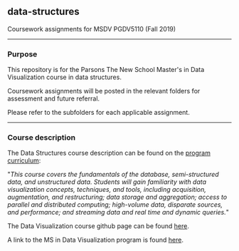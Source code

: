 ## data-structures
Coursework assignments for MSDV PGDV5110 (Fall 2019)


---

### Purpose

This repository is for the Parsons The New School Master's in Data Visualization course in data structures.

Coursework assignments will be posted in the relevant folders for assessment and future referral. 

Please refer to the subfolders for each applicable assignment.

----

### Course description

The Data Structures course description can be found on the [program curriculum](https://courses.newschool.edu/courses/PGDV5110):

"*This course covers the fundamentals of the database, semi-structured data, and unstructured data. Students will gain familiarity with data visualization concepts, techniques, and tools, including acquisition, augmentation, and restructuring; data storage and aggregation; access to parallel and distributed computing; high-volume data, disparate sources, and performance; and streaming data and real time and dynamic queries.*"

The Data Visualization course github page can be found [here](https://github.com/visualizedata/data-structures/blob/master/README.md).

A link to the MS in Data Visualization program is found [here](https://www.newschool.edu/parsons/ms-data-visualization/).

